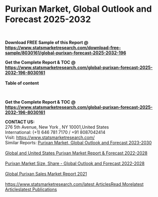 <h1>Purixan Market, Global Outlook and Forecast 2025-2032</h1><br/><p><strong>Download FREE Sample of this Report @ <a href="https://www.statsmarketresearch.com/download-free-sample/8030161/global-purixan-forecast-2025-2032-196">https://www.statsmarketresearch.com/download-free-sample/8030161/global-purixan-forecast-2025-2032-196</a></strong></p><div><b>Get the Complete Report & TOC @ <a href="https://www.statsmarketresearch.com/global-purixan-forecast-2025-2032-196-8030161">https://www.statsmarketresearch.com/global-purixan-forecast-2025-2032-196-8030161</a></b></div><br><b>Table of content</b><p><br><div><b>Get the Complete Report & TOC @ <a href="https://www.statsmarketresearch.com/global-purixan-forecast-2025-2032-196-8030161">https://www.statsmarketresearch.com/global-purixan-forecast-2025-2032-196-8030161</a></b></div></p> <b>CONTACT US:</b><br>276 5th Avenue, New York , NY 10001,United States<br>International: (+1) 646 781 7170 / +91 8087042414<br>Visit: <a href="https://www.statsmarketresearch.com/">https://www.statsmarketresearch.com/</a><br>Similar Reports: <a href="https://www.statsmarketresearch.com/global-purixan-forecast-2025-2032-196-8030161">Purixan Market, Global Outlook and Forecast 2023-2030</a><br/><br/><a href="https://www.statsmarketresearch.com/global-purixan-forecast-2025-2032-196-8030161">Global and United States Purixan Market Report & Forecast 2022-2028</a><br/><br/><a href="https://www.statsmarketresearch.com/global-purixan-forecast-2025-2032-196-8030161">Purixan Market Size, Share - Global Outlook and Forecast 2022-2028</a><br/><br/><a href="https://www.statsmarketresearch.com/global-purixan-forecast-2025-2032-196-8030161">Global Purixan Sales Market Report 2021</a><br/><br/><a href="https://gyeongbokgung.com">https://www.statsmarketresearch.com/</a><a href="https://hallyeomaritime.com">latest Articles</a><a href="https://jingwansa.com">Read More</a><a href=https://nguoiviet.jp/">latest Articles</a><a href="https://www.intelmarketresearch.com/">latest Publications</a>